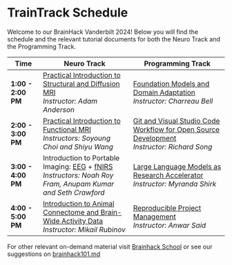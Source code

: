 # TrainTrack Schedule

Welcome to our BrainHack Vanderbilt 2024! Below you will find the schedule and the relevant tutorial documents for both the Neuro Track and the Programming Track.

| Time          | Neuro Track | Programming Track |
|---------------|-------------|-------------------|
| **1:00 - 2:00 PM** | [Practical Introduction to Structural and Diffusion MRI](https://github.com/brainhack-vandy/practical-introduction-to-structural-and-diffusion-MRI) <br> _Instructor: Adam Anderson_ | [Foundation Models and Domain Adaptation](https://github.com/brainhack-vandy/foundation-models-and-domain-adaptation) <br> _Instructor: Charreau Bell_ |
| **2:00 - 3:00 PM** | [Practical Introduction to Functional MRI](https://github.com/brainhack-vandy/practical-introduction-to-functional-MRI) <br> _Instructors: Soyoung Choi and Shiyu Wang_ | [Git and Visual Studio Code Workflow for Open Source Development](https://github.com/brainhack-vandy/git-vscode-workflow-for-open-source-development) <br> _Instructor: Richard Song_ |
| **3:00 - 4:00 PM** | Introduction to Portable Imaging: [EEG](https://github.com/brainhack-vandy/introduction-to-portable-imaging-EEG) + [fNIRS](https://github.com/brainhack-vandy/introduction-to-portable-imaging-fNIRS) <br> _Instructors: Noah Roy Fram, Anupam Kumar and Seth Crawford_ | [Large Language Models as Research Accelerator](https://github.com/brainhack-vandy/large-language-models-as-research-accelerator) <br> _Instructor: Myranda Shirk_ |
| **4:00 - 5:00 PM** | [Introduction to Animal Connectome and Brain-Wide Activity Data](https://github.com/brainhack-vandy/introduction-to-animal-connectome-and-brain-wide-activity-data) <br> _Instructor: Mikail Rubinov_ | [Reproducible Project Management](https://github.com/brainhack-vandy/NeuroPreprocessing) <br> _Instructor: Anwar Said_ |

For other relevant on-demand material visit [Brainhack School](https://school-brainhack.github.io/modules/) or see our suggestions on [brainhack101.md](https://github.com/brainhack-vandy/traintrack/blob/main/brainhack101.md)

